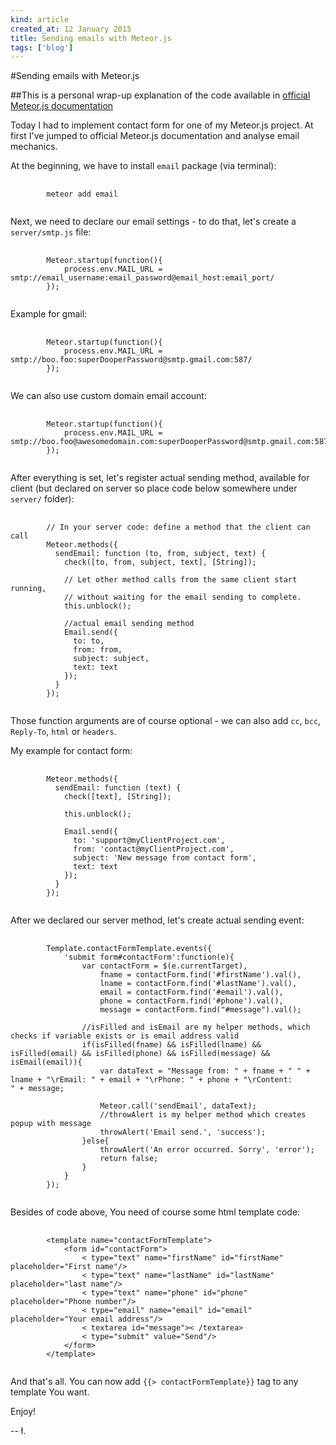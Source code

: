 ```yaml
---
kind: article
created_at: 12 January 2015
title: Sending emails with Meteor.js
tags: ['blog']
---
```


#Sending emails with Meteor.js

##This is a personal wrap-up explanation of the code available in [official Meteor.js documentation](http://docs.meteor.com)

Today I had to implement contact form for one of my Meteor.js project. At first I've jumped to official Meteor.js documentation and analyse email mechanics.

At the beginning, we have to install `email` package (via terminal):

<pre>
	<code class="bash">
		meteor add email
	</code>
</pre>

Next, we need to declare our email settings - to do that, let's create a `server/smtp.js` file:

<pre>
	<code class="javascript">
		Meteor.startup(function(){
			process.env.MAIL_URL = smtp://email_username:email_password@email_host:email_port/
		});
	</code>
</pre>

Example for gmail:

<pre>
	<code class="javascript">
		Meteor.startup(function(){
			process.env.MAIL_URL = smtp://boo.foo:superDooperPassword@smtp.gmail.com:587/
		});
	</code>
</pre>

We can also use custom domain email account:

<pre>
	<code class="javascript">
		Meteor.startup(function(){
			process.env.MAIL_URL = smtp://boo.foo@awesomedomain.com:superDooperPassword@smtp.gmail.com:587/
		});
	</code>
</pre>

After everything is set, let's register actual sending method, available for client (but declared on server so place code below somewhere under `server/` folder):

<pre>
	<code class="javascript">
		// In your server code: define a method that the client can call
		Meteor.methods({
		  sendEmail: function (to, from, subject, text) {
		    check([to, from, subject, text], [String]);

		    // Let other method calls from the same client start running,
		    // without waiting for the email sending to complete.
		    this.unblock();

		    //actual email sending method
		    Email.send({
		      to: to,
		      from: from,
		      subject: subject,
		      text: text
		    });
		  }
		});
	</code>
</pre>

Those function arguments are of course optional - we can also add `cc`, `bcc`, `Reply-To`, `html` or `headers`.

My example for contact form:

<pre>
	<code class="javascript">
		Meteor.methods({
		  sendEmail: function (text) {
		    check([text], [String]);

		    this.unblock();

		    Email.send({
		      to: 'support@myClientProject.com',
		      from: 'contact@myClientProject.com',
		      subject: 'New message from contact form',
		      text: text
		    });
		  }
		});
	</code>
</pre>

After we declared our server method, let's create actual sending event:

<pre>
	<code class="javascript">
		Template.contactFormTemplate.events({
			'submit form#contactForm':function(e){
				var contactForm = $(e.currentTarget),
					fname = contactForm.find('#firstName').val(),
					lname = contactForm.find('#lastName').val(),
					email = contactForm.find('#email').val(),
					phone = contactForm.find('#phone').val(),
					message = contactForm.find("#message").val();

				//isFilled and isEmail are my helper methods, which checks if variable exists or is email address valid
				if(isFilled(fname) && isFilled(lname) && isFilled(email) && isFilled(phone) && isFilled(message) && isEmail(email)){
					var dataText = "Message from: " + fname + " " + lname + "\rEmail: " + email + "\rPhone: " + phone + "\rContent:</br>" + message;

					Meteor.call('sendEmail', dataText);
					//throwAlert is my helper method which creates popup with message
					throwAlert('Email send.', 'success');
				}else{
					throwAlert('An error occurred. Sorry', 'error');
					return false;
				}
			}
		});
	</code>
</pre>

Besides of code above, You need of course some html template code:

<pre>
	<code class="html">
		&lt;template name="contactFormTemplate">
			&lt;form id="contactForm">
				&lt; type="text" name="firstName" id="firstName" placeholder="First name"/>
				&lt; type="text" name="lastName" id="lastName" placeholder="last name"/>
				&lt; type="text" name="phone" id="phone" placeholder="Phone number"/>
				&lt; type="email" name="email" id="email" placeholder="Your email address"/>
				&lt; textarea id="message">&lt; /textarea>
				&lt; type="submit" value="Send"/>
			&lt;/form>
		&lt;/template>
	</code>
</pre>

And that's all. You can now add `{{> contactFormTemplate}}` tag to any template You want.

Enjoy!

-- ł.